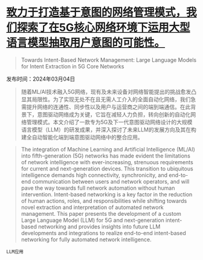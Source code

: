 # [致力于打造基于意图的网络管理模式，我们探索了在5G核心网络环境下运用大型语言模型抽取用户意图的可能性。](https://arxiv.org/abs/2403.02238)

> Towards Intent-Based Network Management: Large Language Models for Intent Extraction in 5G Core Networks

发布时间：2024年03月04日

> 随着ML/AI技术融入5G网络，现有及未来设备对网络智能提出的挑战愈发凸显其局限性。为了实现无处不在且无需人工介入的全面自动化网络，我们急需提升网络的连通性、同步性以及用户与运营商之间的端到端通信。在此背景下，意图驱动网络成为关键，它旨在减轻人力负担，转向创新的自动化网络管理模式。本文介绍了一款专为5G及下一代意图驱动网络设计的大规模语言模型（LLM）的研发成果，并深入探讨了未来LLM的发展方向及其在构建全自动智能化端到端意图驱动网络中的整合应用。

> The integration of Machine Learning and Artificial Intelligence (ML/AI) into fifth-generation (5G) networks has made evident the limitations of network intelligence with ever-increasing, strenuous requirements for current and next-generation devices. This transition to ubiquitous intelligence demands high connectivity, synchronicity, and end-to-end communication between users and network operators, and will pave the way towards full network automation without human intervention. Intent-based networking is a key factor in the reduction of human actions, roles, and responsibilities while shifting towards novel extraction and interpretation of automated network management. This paper presents the development of a custom Large Language Model (LLM) for 5G and next-generation intent-based networking and provides insights into future LLM developments and integrations to realize end-to-end intent-based networking for fully automated network intelligence.

`LLM应用`